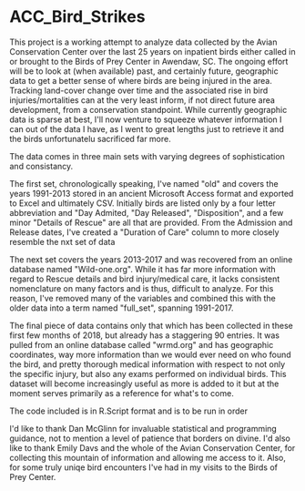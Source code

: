 # ACC_Bird_Strikes

This project is a working attempt to analyze data collected by the Avian Conservation Center over the last 25 years on inpatient birds either called in or brought to the Birds of Prey Center in Awendaw, SC. 
The ongoing effort will be to look at (when available) past, and certainly future, geographic data to get a better sense of where birds are being injured in the area. 
Tracking land-cover change over time and the associated rise in bird injuries/mortalities can at the very least inform, if not direct future area development, from a conservation standpoint. 
While currently geographic data is sparse at best, I'll now venture to squeeze whatever information I can out of the data I have, as I went to great lengths just to retrieve it and the birds unfortunatelu sacrificed far more. 

The data comes in three main sets with varying degrees of sophistication and consistancy. 

The first set, chronologically speaking, I've named "old" and covers the years 1991-2013 stored in an ancient Microsoft Access format and exported to Excel and ultimately CSV. 
Initially birds are listed only by a four letter abbreviation and "Day Admited, "Day Released", "Disposition", and a few minor "Details of Rescue" are all that are provided. 
From the Admission and Release dates, I've created a "Duration of Care" column to more closely resemble the nxt set of data

The next set covers the years 2013-2017 and was  recovered from an online database named "Wild-one.org". 
While it has far more information with regard to Rescue details and bird injury/medical care, it lacks consistent nomenclature on many factors and is thus, difficult to analyze. 
For this reason, I've removed many of the variables and combined this with the older data into a term named "full_set", spanning 1991-2017. 

The final piece of data contains only that which has been collected in these first few months of 2018, but already has a staggering 90 entries. It was pulled from an online database called "wrmd.org" and has geographic coordinates, way more information than we would ever need on who found the bird, and pretty thorough medical information with respect to not only the specific injury, but also any exams performed on individual birds. 
This dataset will become increasingly useful as more is added to it but at the moment serves primarily as a reference for what's to come. 

The code included is in R.Script format and is to be run in order

I'd like to thank Dan McGlinn for invaluable statistical and programming guidance, not to mention a level of patience that borders on divine. 
I'd also like to thank Emily Davs and the whole of the Avian Conservation Center, for collecting this mountain of information and allowing me access to it. Also, for some truly uniqe bird encounters I've had in my visits to the Birds of Prey Center. 

